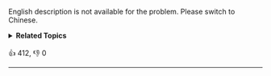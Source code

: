 English description is not available for the problem. Please switch to Chinese.
<details><summary><strong>Related Topics</strong></summary>树 | 深度优先搜索 | 二叉搜索树 | 二叉树</details><br>

<div>👍 412, 👎 0<span style='float: right;'></span></div>

<div id="labuladong"><hr>

</div>



